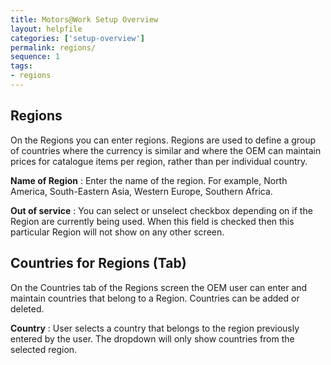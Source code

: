 ```yaml
---
title: Motors@Work Setup Overview
layout: helpfile
categories: ['setup-overview']
permalink: regions/
sequence: 1
tags:
- regions
---
```


## **Regions**

On the Regions you can enter regions. Regions are used to define a group of countries where the currency is similar and where the OEM can maintain prices for catalogue items per region, rather than per individual country.

**Name of Region** : Enter the name of the region. For example, North America, South-Eastern Asia, Western Europe, Southern Africa.

**Out of service** : You can select or unselect checkbox depending on if the Region are currently being used.  When this field is checked then this particular Region will not show on any other screen.



## **Countries for Regions (Tab)**

On the Countries tab of the Regions screen the OEM user can enter and maintain countries that belong to a Region. Countries can be added or deleted.

**Country** : User selects a country that belongs to the region previously entered by the user. The dropdown will only show countries from the selected region.
